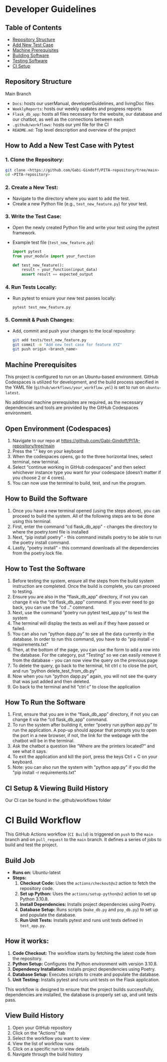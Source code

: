 # Developer Guidelines

## Table of Contents
- [Repository Structure](link)
- [Add New Test Case](link)
- [Machine Prerequisites](link)
- [Building Software](link)
- [Testing Software](link)
- [CI Setup](link)



## Repository Structure
Main Branch 
- `Docs`: hosts our userManual,  developerGuidelines, and livingDoc files
- `WeeklyReports`: hosts our weekly updates and progress reports
- `Flask_db_app`: hosts all files necessary for the website, our database and our chatbot, as well as the connections between each
- `.github/workflows`: hosts our yml file for the CI
- `README.md`: Top level description and overview of the project


## How to Add a New Test Case with Pytest

### 1. Clone the Repository:

```bash
git clone <https://github.com/Gabi-Gindoff/PITA-repository/tree/main>
cd <PITA-repository>
```

### 2. Create a New Test:

- Navigate to the directory where you want to add the test.
- Create a new Python file (e.g., `test_new_feature.py`) for your test.

### 3. Write the Test Case:

- Open the newly created Python file and write your test using the pytest framework.
- Example test file (`test_new_feature.py`):

  ```python
  import pytest
  from your_module import your_function

  def test_new_feature():
      result = your_function(input_data)
      assert result == expected_output
  ```


### 4. Run Tests Locally:

- Run pytest to ensure your new test passes locally:

  ```bash
  pytest test_new_feature.py
  ```

### 5. Commit & Push Changes:

- Add, commit and push your changes to the local repository:

  ```bash
  git add tests/test_new_feature.py
  git commit -m "Add new test case for feature XYZ"
  git push origin <branch_name>
  ```


## Machine Prerequisites

This project is configured to run on an Ubuntu-based environment. GitHub Codespaces is utilized for development, and the build process specified in the YAML file (`github/workflows/your_workflow.yml`) is set to run on `ubuntu-latest`.

No additional machine prerequisites are required, as the necessary dependencies and tools are provided by the GitHub Codespaces environment.


## Open Environment (Codespaces)
1. Navigate to our repo at https://github.com/Gabi-Gindoff/PITA-repository/tree/main
2. Press the “.” key on your keyboard
3. When the codespaces opens, go to the three horizontal lines, select terminal, new terminal.
4. Select “continue working in GitHub codespaces” and then select whichever instance type you want for your codespace (doesn’t matter if you choose 2 or 4 cores).
5. You can now use the terminal to build, test, and run the program.   


## How to Build the Software
1. Once you have a new terminal opened (using the steps above), you can proceed to build the system. All of the following steps are to be done using this terminal.  
2. First, enter the command “cd flask_db_app” - changes the directory to where the poetry.toml file is installed
3. Next, “pip install poetry” - this command installs poetry to be able to run the poetry install command.
4. Lastly, “poetry install” - this command downloads all the dependencies from the poetry.lock file.

## How to Test the Software
1. Before testing the system, ensure all the steps from the build system instruction are completed. Once the build is complete, you can proceed to testing. 
2. Ensure you are also in the “flask_db_app” directory, if not you can change it via the “cd flask_db_app” command. If you ever need to go back, you can use the “cd ..” command. 
3. Next, use the command “poetry run pytest test_app.py” to test the system
4. The terminal will display the tests as well as if they have passed or failed.
6. You can also run “python dapp.py” to see all the data currently in the database. In order to run this command, you have to do "pip install -r requirements.txt"
7. Then, at the bottom of the page, you can use the form to add a row into the database. For the category, put “Testing” so we can easily remove it from the database - you can now view the query on the previous page 
8. To delete the query, go back to the terminal, hit ctrl c to close the port, and run “python delete_test_from_db.py” 
9. Now when you run  “python dapp.py” again, you will not see the query that was just added and then deleted.
10. Go back to the terminal and hit “ctrl c” to close the application


## How To Run the Software
1. First, ensure that you are in the “flask_db_app” directory, if not you can change it via the “cd flask_db_app” command.
2. To run the system after building it, enter “poetry run python app.py” to run the application. A pop-up should appear that prompts you to open the port in a new browser, if not, the link for the webpage with the chatbot will be in the terminal.
3. Ask the chatbot a question like “Where are the printers located?” and see what it says. 
4. To exit the application and kill the port, press the keys Ctrl + C on your keyboard.
5. Note: you can also run the system with "python app.py" if you did the "pip install -r requirements.txt"


## CI Setup & Viewing Build History 
Our CI can be found in the .github/workflows folder


# CI Build Workflow

This GitHub Actions workflow (`CI Build`) is triggered on `push` to the `main` branch and on `pull_request` to the `main` branch. It defines a series of jobs to build and test the project.

## Build Job

- **Runs on:** Ubuntu-latest
- **Steps:**
  1. **Checkout Code:** Uses the `actions/checkout@v2` action to fetch the repository code.
  2. **Set up Python:** Uses the `actions/setup-python@v2` action to set up Python 3.10.8.
  3. **Install Dependencies:** Installs project dependencies using Poetry.
  4. **Database Setup:** Runs scripts (`make_db.py` and `pop_db.py`) to set up and populate the database.
  5. **Run Unit Tests:** Installs pytest and runs unit tests defined in `test_app.py`.

## How it works:

1. **Code Checkout:** The workflow starts by fetching the latest code from the repository.
2. **Python Setup:** Configures the Python environment with version 3.10.8.
3. **Dependency Installation:** Installs project dependencies using Poetry.
4. **Database Setup:** Executes scripts to create and populate the database.
5. **Unit Testing:** Installs pytest and runs unit tests on the Flask application.

This workflow is designed to ensure that the project builds successfully, dependencies are installed, the database is properly set up, and unit tests pass.


## View Build History
1. Open your GitHub repository
2. Click on the "Actions" tab
3. Select the workflow you want to view
4. View the list of workflow runs
5. Click on a specific run to view details
6. Navigate through the build history



